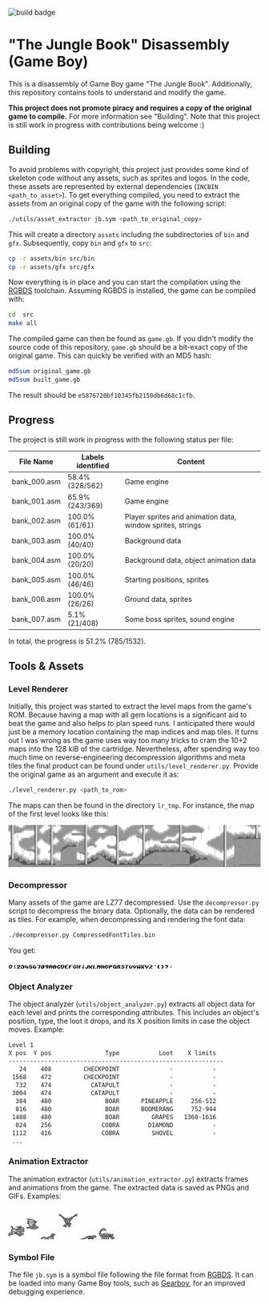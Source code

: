 ![build badge](https://github.com/not-chciken/jungle-book-gb-disassembly/actions/workflows/build.yml/badge.svg)

# "The Jungle Book" Disassembly (Game Boy)

This is a disassembly of Game Boy game "The Jungle Book".
Additionally, this repository contains tools to understand and modify the game.

__This project does not promote piracy and requires a copy of the original game to compile.__
For more information see "Building".
Note that this project is still work in progress with contributions being welcome :)

## Building

To avoid problems with copyright, this project just provides some kind of skeleton code without any assets, such as sprites and logos.
In the code, these assets are represented by external dependencies (`INCBIN <path_to_asset>`).
To get everything compiled, you need to extract the assets from an original copy of the game with the following script:
```bash
./utils/asset_extractor jb.sym <path_to_original_copy>
```
This will create a directory `assets` including the subdirectories of `bin` and `gfx`.
Subsequently, copy `bin` and `gfx` to `src`:
```bash
cp -r assets/bin src/bin
cp -r assets/gfx src/gfx
```
Now everything is in place and you can start the compilation using the [RGBDS](https://github.com/gbdev/rgbds) toolchain.
Assuming RGBDS is installed, the game can be compiled with:
```bash
cd  src
make all
```
The compiled game can then be found as `game.gb`.
If you didn't modify the source code of this repository, `game.gb` should be a bit-exact copy of the original game.
This can quickly be verified with an MD5 hash:
```bash
md5sum original_game.gb
md5sum built_game.gb
```
The result should be `e5876720bf10345fb2150db6d68c1cfb`.

## Progress

The project is still work in progress with the following status per file:

| File Name    | Labels identified | Content                                                    |
|--------------|-------------------|------------------------------------------------------------|
| bank_000.asm | 58.4% (328/562)   | Game engine                                                |
| bank_001.asm | 65.9% (243/369)   | Game engine                                                |
| bank_002.asm | 100.0% (61/61)    | Player sprites and animation data, window sprites, strings |
| bank_003.asm | 100.0% (40/40)    | Background data                                            |
| bank_004.asm | 100.0% (20/20)    | Background data, object animation data                     |
| bank_005.asm | 100.0% (46/46)    | Starting positions, sprites                                |
| bank_006.asm | 100.0% (26/26)    | Ground data, sprites                                       |
| bank_007.asm | 5.1% (21/408)     | Some boss sprites, sound engine                            |

In total, the progress is 51.2% (785/1532).

## Tools & Assets

### Level Renderer

Initially, this project was started to extract the level maps from the game's ROM.
Because having a map with all gem locations is a significant aid to beat the game and also helps to plan speed runs.
I anticipated there would just be a memory location containing the map indices and map tiles.
It turns out I was wrong as the game uses way too many tricks to cram the 10+2 maps into the 128 kiB of the cartridge.
Nevertheless, after spending way too much time on reverse-engineering decompression algorithms and meta tiles the final product can be found under `utils/level_renderer.py`.
Provide the original game as an argument and execute it as:

```bash
./level_renderer.py <path_to_rom>
```

The maps can then be found in the directory `lr_tmp`.
For instance, the map of the first level looks like this:

![Map of Level 1](lvl1_map.png)

### Decompressor

Many assets of the game are LZ77 decompressed.
Use the `decompressor.py` script to decompress the binary data. Optionally, the data can be rendered as tiles.
For example, when decompressing and rendering the font data:

```bash
./decompressor.py CompressedFontTiles.bin
```

You get:

![Font data](font.png)


### Object Analyzer

The object analyzer (`utils/object_analyzer.py`) extracts all object data for each level and prints the corresponding attributes.
This includes an object's position, type, the loot it drops, and its X position limits in case the object moves.
Example:

```
Level 1
X pos  Y pos               Type           Loot    X limits
------------------------------------------------------------
   24    408         CHECKPOINT              -           -
 1568    472         CHECKPOINT              -           -
  732    474           CATAPULT              -           -
 3004    474           CATAPULT              -           -
  384    480               BOAR      PINEAPPLE     256-512
  816    480               BOAR      BOOMERANG     752-944
 1488    480               BOAR         GRAPES   1360-1616
  824    256              COBRA        DIAMOND           -
 1112    416              COBRA         SHOVEL           -
 ...
```

### Animation Extractor

The animation extractor (`utils/animation_extractor.py`) extracts frames and animations from the game.
The extracted data is saved as PNGs and GIFs. Examples:

![Animation of the boar enemy](boar_animation.webp)
![Animation of the bat enemy](bat_animation.webp)
![Animation of the crawling snake enemy](snake_animation.webp)
![Animation of the eagle](eagle_animation.webp)
![Animation of the lizzard enemy](lizzard_animation.webp)
![Animation of the scorpion enemy](scorpion_animation.webp)



### Symbol File

The file `jb.sym` is a symbol file following the file format from [RGBDS](https://rgbds.gbdev.io/sym).
It can be loaded into many Game Boy tools, such as [Gearboy](https://github.com/drhelius/Gearboy), for an improved debugging experience.